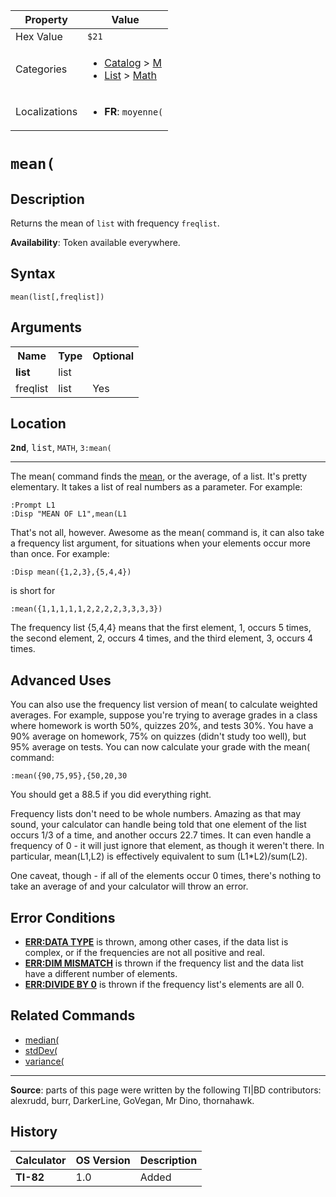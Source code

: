 | Property      | Value |
|---------------|-------|
| Hex Value     | `$21`|
| Categories    | <ul><li>[Catalog](<../categories/Catalog.md>) > [M](<../categories/Catalog.md#M>)</li><li>[List](<../categories/List.md>) > [Math](<../categories/List.md#Math>)</li></ul> |
| Localizations | <ul><li><b>FR</b>: `moyenne(`</li></ul> |

# `mean(`

## Description
Returns the mean of `list` with frequency `freqlist`.


<b>Availability</b>: Token available everywhere.

## Syntax
`mean(list[,freqlist])`

## Arguments
<table>
<tr><th>Name</th><th>Type</th><th>Optional</th></tr>

<tr><td><b>list</b></td><td>list</td><td></td></tr>

<tr><td>freqlist</td><td>list</td><td>Yes</td></tr>

</table>

## Location
<tt><kbd><b>2nd</b></kbd></tt>, <kbd>list</kbd>, `MATH`, `3:mean(`
<hr>

The mean( command finds the [mean](http://en.wikipedia.org/wiki/Mean), or the average, of a list. It's pretty elementary. It takes a list of real numbers as a parameter. For example:

```ti-basic
:Prompt L1
:Disp "MEAN OF L1",mean(L1
```

That's not all, however. Awesome as the mean( command is, it can also take a frequency list argument, for situations when your elements occur more than once. For example:

```ti-basic
:Disp mean({1,2,3},{5,4,4})
```

is short for

```ti-basic
:mean({1,1,1,1,1,2,2,2,2,3,3,3,3})
```

The frequency list {5,4,4} means that the first element, 1, occurs 5 times, the second element, 2, occurs 4 times, and the third element, 3, occurs 4 times.

## Advanced Uses

You can also use the frequency list version of mean( to calculate weighted averages. For example, suppose you're trying to average grades in a class where homework is worth 50%, quizzes 20%, and tests 30%. You have a 90% average on homework, 75% on quizzes (didn't study too well), but 95% average on tests. You can now calculate your grade with the mean( command:

```ti-basic
:mean({90,75,95},{50,20,30
```

You should get a 88.5 if you did everything right.

Frequency lists don't need to be whole numbers. Amazing as that may sound, your calculator can handle being told that one element of the list occurs 1/3 of a time, and another occurs 22.7 times. It can even handle a frequency of 0 - it will just ignore that element, as though it weren't there. In particular, mean(L1,L2) is effectively equivalent to sum (L1*L2)/sum(L2).

One caveat, though - if all of the elements occur 0 times, there's nothing to take an average of and your calculator will throw an error.

## Error Conditions

*   **[ERR:DATA TYPE](errors#datatype)** is thrown, among other cases, if the data list is complex, or if the frequencies are not all positive and real.
*   **[ERR:DIM MISMATCH](errors#dimmismatch)** is thrown if the frequency list and the data list have a different number of elements.
*   **[ERR:DIVIDE BY 0](errors#divideby0)** is thrown if the frequency list's elements are all 0.

## Related Commands

*   [median(](median\(.md)
*   [stdDev(](stdDev\(.md)
*   [variance(](variance\(.md)

* * *

**Source**: parts of this page were written by the following TI|BD contributors: alexrudd, burr, DarkerLine, GoVegan, Mr Dino, thornahawk.

## History
| Calculator | OS Version | Description |
|------------|------------|-------------|
| <b>TI-82</b> | 1.0 | Added |


